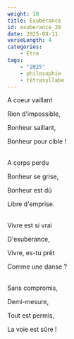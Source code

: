 ```yaml
---
weight: 18
title: Exubérance
id: exuberance_28
date: 2025-08-11
verseLength: 4
categories:
    - Etre
tags:
    - "2025"
    - philosophie
    - tétrasyllabe
---
```

A coeur vaillant

Rien d'impossible,

Bonheur saillant,

Bonheur pour cible !

 \
A corps perdu

Bonheur se grise,

Bonheur est dû

Libre d'emprise.

 \
Vivre est si vrai

D'exubérance,

Vivre, es-tu prêt

Comme une danse ?

 \
Sans compromis,

Demi-mesure,

Tout est permis,

La voie est sûre !
